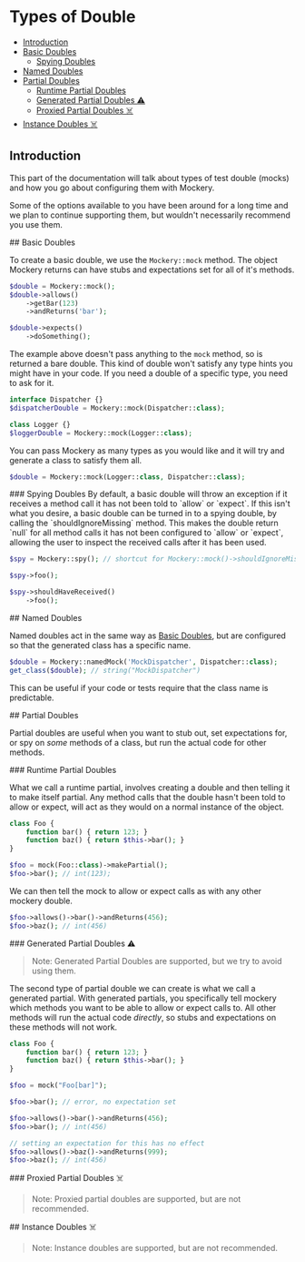 # Types of Double

- [Introduction](#introduction)
- [Basic Doubles](#basic-doubles)
    - [Spying Doubles](#spying-doubles)
- [Named Doubles](#named-doubles)
- [Partial Doubles](#partial-doubles)
    - [Runtime Partial Doubles](#runtime-partial-doubles)
    - [Generated Partial Doubles ⚠️️  ](#generated-partial-doubles)
    - [Proxied Partial Doubles ☠️ ](#proxied-partial-doubles)
- [Instance Doubles ☠️ ](#instance-doubles)

<a name="introduction"></a>
## Introduction

This part of the documentation will talk about types of test double (mocks) and
how you go about configuring them with Mockery.

Some of the options available to you have been around for a long time and we
plan to continue supporting them, but wouldn't necessarily recommend you use
them.

<a name="basic-doubles">
## Basic Doubles

To create a basic double, we use the `Mockery::mock` method. The object Mockery
returns can have stubs and expectations set for all of it's methods.

``` php
$double = Mockery::mock();
$double->allows()
    ->getBar(123)
    ->andReturns('bar');

$double->expects()
    ->doSomething();
```

The example above doesn't pass anything to the `mock` method, so is returned a bare
double. This kind of double won't satisfy any type hints you might have in your
code. If you need a double of a specific type, you need to ask for it.

``` php
interface Dispatcher {} 
$dispatcherDouble = Mockery::mock(Dispatcher::class);

class Logger {}
$loggerDouble = Mockery::mock(Logger::class);
```

You can pass Mockery as many types as you would like and it will try and
generate a class to satisfy them all.

``` php
$double = Mockery::mock(Logger::class, Dispatcher::class);
```

<a name="spying-doubles">
### Spying Doubles
By default, a basic double will throw an exception if it receives a method call
it has not been told to `allow` or `expect`. If this isn't what you desire, a
basic double can be turned in to a spying double, by calling the
`shouldIgnoreMissing` method. This makes the double return `null` for all method
calls it has not been configured to `allow` or `expect`, allowing the user to
inspect the received calls after it has been used.

``` php
$spy = Mockery::spy(); // shortcut for Mockery::mock()->shouldIgnoreMissing()

$spy->foo();

$spy->shouldHaveReceived()
    ->foo();
```

<a name="named-doubles">
## Named Doubles

Named doubles act in the same way as [Basic Doubles](#basic-doubles), but are
configured so that the generated class has a specific name. 

``` php
$double = Mockery::namedMock('MockDispatcher', Dispatcher::class);
get_class($double); // string("MockDispatcher")
```

This can be useful if your code or tests require that the class name is
predictable.

<a name="partial-doubles">
## Partial Doubles

Partial doubles are useful when you want to stub out, set expectations for, or
spy on *some* methods of a class, but run the actual code for other methods.

<a name="runtime-partial-doubles">
### Runtime Partial Doubles

What we call a runtime partial, involves creating a double and then telling it
to make itself partial. Any method calls that the double hasn't been told to
allow or expect, will act as they would on a normal instance of the object.

``` php
class Foo {
    function bar() { return 123; }
    function baz() { return $this->bar(); }
}

$foo = mock(Foo::class)->makePartial();
$foo->bar(); // int(123);
```

We can then tell the mock to allow or expect calls as with any other mockery
double.

``` php
$foo->allows()->bar()->andReturns(456);
$foo->baz(); // int(456)
```

<a name="generated-partial-doubles">
### Generated Partial Doubles ⚠️️ 

> Note: Generated Partial Doubles are supported, but we try to avoid using them.

The second type of partial double we can create is what we call a generated
partial. With generated partials, you specifically tell mockery which methods
you want to be able to allow or expect calls to. All other methods will run the
actual code *directly*, so stubs and expectations on these methods will not
work.

``` php
class Foo {
    function bar() { return 123; }
    function baz() { return $this->bar(); }
}

$foo = mock("Foo[bar]");

$foo->bar(); // error, no expectation set

$foo->allows()->bar()->andReturns(456);
$foo->bar(); // int(456)

// setting an expectation for this has no effect
$foo->allows()->baz()->andReturns(999);
$foo->baz(); // int(456)
```

<a name="proxied-partial-doubles">
### Proxied Partial Doubles ☠️ 

> Note: Proxied partial doubles are supported, but are not recommended.

<a name="instance-doubles">
## Instance Doubles ☠️ 

> Note: Instance doubles are supported, but are not recommended.

